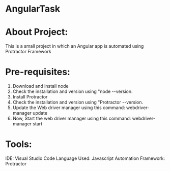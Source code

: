 # AngularTask

About Project:
=========================
This is a small project in which an Angular app is automated using Protractor Framework


Pre-requisites:
===================
1. Download and install node
2. Check the installation and version using "node --version.
3. Install Protractor
4. Check the installation and version using "Protractor --version.
5. Update the Web driver manager using this command:
webdriver-manager update
6. Now, Start the web driver manager using this command:
webdriver-manager start


Tools:
===================
IDE: Visual Studio Code
Language Used: Javascript
Automation Framework: Protractor
